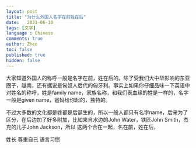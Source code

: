 ```yaml
---
layout: post
title: "为什么外国人名字在前姓在后"
date:   2021-06-10
tags: [文学]
language : Chinese
comments: true
author: Zhen
toc: false
published: true
hidden: false
---
```

大家知道外国人的称呼一般是名字在前，姓在后的。除了受我们大中华影响的东亚圈子，越南，还有据说是匈奴人后代的匈牙利。事实上如果你仔细品味一下英语中对姓名的称呼，姓是family name，家族名称，和我们表血缘的姓是一样的，名字一般是given name，爸妈给你起的，独特的。

不过大多数的文化都是姓都是后诞生的，所以一般人都只有名字name，后来为了区分，在后边加了好多附加，比如来自水边的John Water，铁匠John Smith，杰克的儿子John Jackson，所以
这两个合在一起，名在前，姓在后，


姓长
尊重自己
语言习惯
<!--stackedit_data:
eyJoaXN0b3J5IjpbLTEzNjg4OTQ1MiwtMTYxMDgzOTU3LDcwNj
ExNDY0XX0=
-->